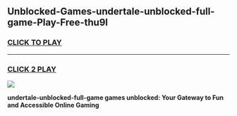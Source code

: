 
## Unblocked-Games-undertale-unblocked-full-game-Play-Free-thu9l
<h3>
<a href="https://premium76.site?title=undertale-unblocked-full-game&ref=18A1">CLICK TO PLAY</a></h3>
<hr>

<h3>
<a href="https://premium76.site?title=undertale-unblocked-full-game&ref=18A1">CLICK 2 PLAY</a>
  
</h3>

<a href="https://premium76.site?title=undertale-unblocked-full-game&ref=18A1"><img src="https://clearcache.store/games.png"></a>


**undertale-unblocked-full-game games unblocked: Your Gateway to Fun and Accessible Online Gaming**
